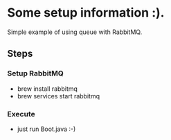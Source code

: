 # Some setup information :).

Simple example of using queue with RabbitMQ.

## Steps

### Setup RabbitMQ
- brew install rabbitmq
- brew services start rabbitmq
### Execute
- just run Boot.java :-) 


